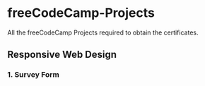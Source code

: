# freeCodeCamp-Projects

All the freeCodeCamp Projects required to obtain the certificates.

## Responsive Web Design

### 1. Survey Form
